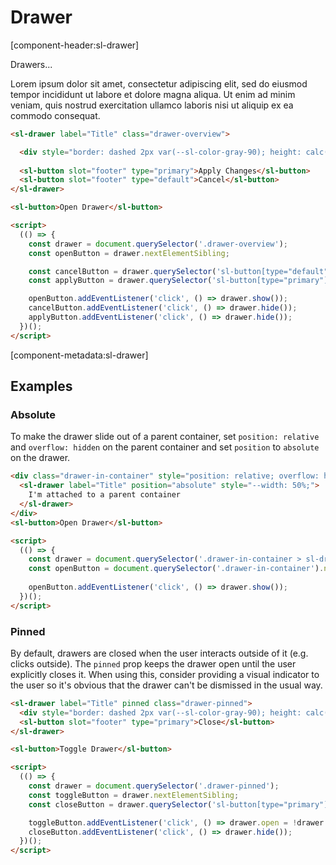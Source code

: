 # Drawer

[component-header:sl-drawer]

Drawers...

Lorem ipsum dolor sit amet, consectetur adipiscing elit, sed do eiusmod tempor incididunt ut labore et dolore magna aliqua. Ut enim ad minim veniam, quis nostrud exercitation ullamco laboris nisi ut aliquip ex ea commodo consequat.

```html preview
<sl-drawer label="Title" class="drawer-overview">

  <div style="border: dashed 2px var(--sl-color-gray-90); height: calc(100% - 4px);"></div>
  
  <sl-button slot="footer" type="primary">Apply Changes</sl-button>
  <sl-button slot="footer" type="default">Cancel</sl-button>
</sl-drawer>

<sl-button>Open Drawer</sl-button>

<script>
  (() => {
    const drawer = document.querySelector('.drawer-overview');
    const openButton = drawer.nextElementSibling;

    const cancelButton = drawer.querySelector('sl-button[type="default"]');
    const applyButton = drawer.querySelector('sl-button[type="primary"]');

    openButton.addEventListener('click', () => drawer.show());
    cancelButton.addEventListener('click', () => drawer.hide());
    applyButton.addEventListener('click', () => drawer.hide());
  })();
</script>
```

[component-metadata:sl-drawer]

## Examples

### Absolute

To make the drawer slide out of a parent container, set `position: relative` and `overflow: hidden` on the parent container and set `position` to `absolute` on the drawer.

```html preview
<div class="drawer-in-container" style="position: relative; overflow: hidden; height: 250px; border: solid 2px var(--sl-color-gray-90); margin-bottom: 1rem;">
  <sl-drawer label="Title" position="absolute" style="--width: 50%;">
    I'm attached to a parent container
  </sl-drawer>
</div>
<sl-button>Open Drawer</sl-button>

<script>
  (() => {
    const drawer = document.querySelector('.drawer-in-container > sl-drawer');
    const openButton = document.querySelector('.drawer-in-container').nextElementSibling;
  
    openButton.addEventListener('click', () => drawer.show());
  })();
</script>
```

### Pinned

By default, drawers are closed when the user interacts outside of it (e.g. clicks outside). The `pinned` prop keeps the drawer open until the user explicitly closes it. When using this, consider providing a visual indicator to the user so it's obvious that the drawer can't be dismissed in the usual way.

```html preview
<sl-drawer label="Title" pinned class="drawer-pinned">
  <div style="border: dashed 2px var(--sl-color-gray-90); height: calc(100% - 4px);"></div>
  <sl-button slot="footer" type="primary">Close</sl-button>
</sl-drawer>

<sl-button>Toggle Drawer</sl-button>

<script>
  (() => {
    const drawer = document.querySelector('.drawer-pinned');
    const toggleButton = drawer.nextElementSibling;
    const closeButton = drawer.querySelector('sl-button[type="primary"]');

    toggleButton.addEventListener('click', () => drawer.open = !drawer.open);
    closeButton.addEventListener('click', () => drawer.hide());
  })();
</script>
```